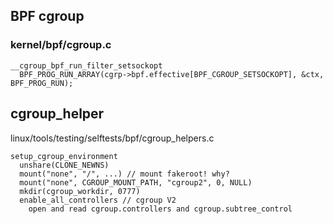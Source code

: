## BPF cgroup

### kernel/bpf/cgroup.c

```
__cgroup_bpf_run_filter_setsockopt
  BPF_PROG_RUN_ARRAY(cgrp->bpf.effective[BPF_CGROUP_SETSOCKOPT], &ctx, BPF_PROG_RUN);
```

## cgroup_helper
linux/tools/testing/selftests/bpf/cgroup_helpers.c

```
setup_cgroup_environment
  unshare(CLONE_NEWNS)
  mount("none", "/", ...) // mount fakeroot! why?
  mount("none", CGROUP_MOUNT_PATH, "cgroup2", 0, NULL)
  mkdir(cgroup_workdir, 0777)
  enable_all_controllers // cgroup V2
    open and read cgroup.controllers and cgroup.subtree_control  
```
